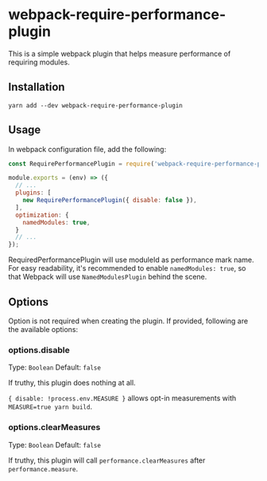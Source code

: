 # webpack-require-performance-plugin

This is a simple webpack plugin that helps measure performance of requiring modules.

## Installation

```shell
yarn add --dev webpack-require-performance-plugin
```

## Usage

In webpack configuration file, add the following:

```javascript
const RequirePerformancePlugin = require('webpack-require-performance-plugin');

module.exports = (env) => ({
  // ...
  plugins: [
    new RequirePerformancePlugin({ disable: false }),
  ],
  optimization: {
    namedModules: true,
  }
  // ...
});
```

RequiredPerformancePlugin will use moduleId as performance mark name. For easy readability, it's recommended to enable `namedModules: true`, so that Webpack will use `NamedModulesPlugin` behind the scene.

## Options

Option is not required when creating the plugin. If provided, following are the available options:

### options.disable

Type: `Boolean`
Default: `false`

If truthy, this plugin does nothing at all.

`{ disable: !process.env.MEASURE }` allows opt-in measurements with `MEASURE=true yarn build`.

### options.clearMeasures

Type: `Boolean`
Default: `false`

If truthy, this plugin will call `performance.clearMeasures` after `performance.measure`.
